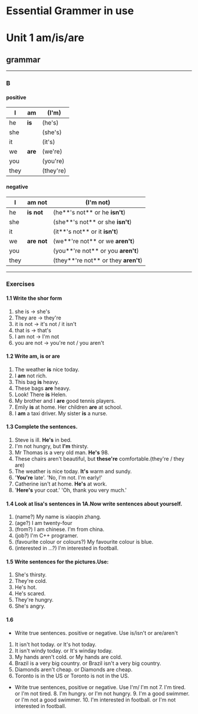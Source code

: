 # Essential Grammer in use
# Unit 1 am/is/are
## grammar
---
### B
#### positive
  I | am | (I'm)
  -|-|-
  he| **is** |(he's)
  she||(she's)
  it||(it's)
  we| **are** |(we're)
  you||(you're)
  they||(they're)

#### negative
I | **am not** | (I'm not)
-|-|-
he | **is not** | (he**'s not**   or   he **isn't**)
she | | (she**'s not**   or   she **isn't**)
it | | (it**'s not**   or it **isn't**)
we | **are not** | (we**'re not**   or   we **aren't**)
you |  | (you**'re not**   or   you **aren't**)
they | | (they**'re not**   or   they **aren't**)

---
### Exercises
#### 1.1 Write the shor form
 1. she is -> she's
 2. They are -> they're
 3. it is not -> it's not / it isn't
 4. that is -> that's
 5. I am not -> I'm not
 6. you are not -> you're not / you aren't

#### 1.2 Write am, is or are
1. The weather **is** nice today.
2. I **am** not rich.
3. This bag **is** heavy.
4. These bags **are** heavy.
5. Look! There **is** Helen.
6. My brother and I **are** good tennis players.
7. Emily **is** at home. Her children **are** at school.
8. I **am** a taxi driver. My sister **is** a nurse.

#### 1.3 Complete the sentences.
1. Steve is ill. **He's** in bed.
2. I'm not hungry, but **I'm** thirsty.
3. Mr Thomas is a very old man. **He's** 98.
4. These chairs aren't beautiful, but **these're** comfortable.(they're / they are)
5. The weather is nice today. **It's** warm and sundy.
6. '**You're** late'. 'No, I'm not. I'm early!'
7. Catherine isn't at home. **He's** at work.
8. '**Here's** your coat.' 'Oh, thank you very much.'

#### 1.4 Look at lisa's sentences in 1A.Now write sentences about yourself.
1. (name?) My name is xiaopin zhang.
2. (age?)  I am twenty-four
3. (from?) I am chinese. I'm from china.
4. (job?)  I'm C++ programer.
5. (favourite colour or colours?) My favourite colour is blue.
6. (interested in ...?) I'm interested in football.

#### 1.5 Write sentences for the pictures.Use:
1. She's thirsty.
2. They're cold.
3. He's hot.
4. He's scared.
5. They're hungry.
6. She's angry.

#### 1.6
*  Write true sentences. positive or negative. Use is/isn't or are/aren't
  1. It isn't hot today. or It's hot today.
  2. It isn't windy today. or It's winday today.
  3. My hands aren't cold. or My hands are cold.
  4. Brazil is a very big country. or Brazil isn't a very big country.
  5. Diamonds aren't cheap. or Diamonds are cheap.
  6. Toronto is in the US or Toronto is not in the US.


* Write true sentences, positive or negative. Use I'm/ I'm not
  7. I'm tired. or I'm not tired.
  8. I'm hungry. or I'm not hungry.
  9. I'm a good swimmer. or I'm not a good swimmer.
  10. I'm interested in football. or I'm not interested in football.
